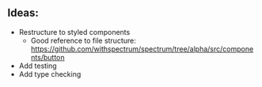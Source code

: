 ## Ideas:
- Restructure to styled components
  * Good reference to file structure: https://github.com/withspectrum/spectrum/tree/alpha/src/components/button
- Add testing
- Add type checking
